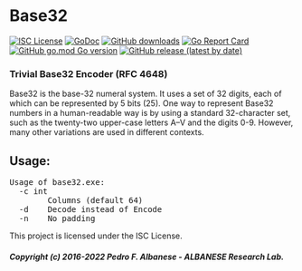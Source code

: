 # Base32
[![ISC License](http://img.shields.io/badge/license-ISC-blue.svg)](https://github.com/pedroalbanese/base32/blob/master/LICENSE.md) 
[![GoDoc](https://godoc.org/github.com/pedroalbanese/base32?status.png)](http://godoc.org/github.com/pedroalbanese/base32)
[![GitHub downloads](https://img.shields.io/github/downloads/pedroalbanese/base32/total.svg?logo=github&logoColor=white)](https://github.com/pedroalbanese/base32/releases)
[![Go Report Card](https://goreportcard.com/badge/github.com/pedroalbanese/base32)](https://goreportcard.com/report/github.com/pedroalbanese/base32)
[![GitHub go.mod Go version](https://img.shields.io/github/go-mod/go-version/pedroalbanese/base32)](https://golang.org)
[![GitHub release (latest by date)](https://img.shields.io/github/v/release/pedroalbanese/base32)](https://github.com/pedroalbanese/base32/releases)
### Trivial Base32 Encoder (RFC 4648)
Base32 is the base-32 numeral system. It uses a set of 32 digits, each of which can be represented by 5 bits (25). One way to represent Base32 numbers in a human-readable way is by using a standard 32-character set, such as the twenty-two upper-case letters A–V and the digits 0-9. However, many other variations are used in different contexts.

## Usage:
<pre>Usage of base32.exe:
  -c int
        Columns (default 64)
  -d    Decode instead of Encode
  -n    No padding
</pre>

This project is licensed under the ISC License.

##### Copyright (c) 2016-2022 Pedro F. Albanese - ALBANESE Research Lab.
